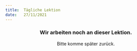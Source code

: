 ```yaml
---
title:  Tägliche Lektion
date:   27/11/2021
---
```


### <center>Wir arbeiten noch an dieser Lektion.</center>
<center>Bitte komme später zurück.</center>